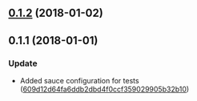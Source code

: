 <a name="0.1.2"></a>
## [0.1.2](https://github.com/advanced-rest-client/host-rules-editor/compare/0.1.1...0.1.2) (2018-01-02)




<a name="0.1.1"></a>
## 0.1.1 (2018-01-01)


### Update

* Added sauce configuration for tests ([609d12d64fa6ddb2dbd4f0ccf359029905b32b10](https://github.com/advanced-rest-client/host-rules-editor/commit/609d12d64fa6ddb2dbd4f0ccf359029905b32b10))



